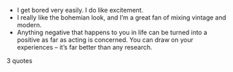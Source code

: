  - I get bored very easily. I do like excitement.
 - I really like the bohemian look, and I’m a great fan of mixing vintage and modern.
 - Anything negative that happens to you in life can be turned into a positive as far as acting is concerned. You can draw on your experiences – it’s far better than any research.

3 quotes
